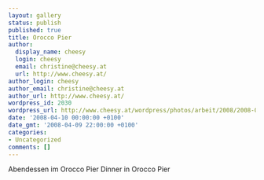 ```yaml
---
layout: gallery
status: publish
published: true
title: Orocco Pier
author:
  display_name: cheesy
  login: cheesy
  email: christine@cheesy.at
  url: http://www.cheesy.at/
author_login: cheesy
author_email: christine@cheesy.at
author_url: http://www.cheesy.at/
wordpress_id: 2030
wordpress_url: http://www.cheesy.at/wordpress/photos/arbeit/2008/2008-03/2008-04-10/
date: '2008-04-10 00:00:00 +0100'
date_gmt: '2008-04-09 22:00:00 +0100'
categories:
- Uncategorized
comments: []
---
```

<!--:de-->Abendessen im Orocco Pier
<!--:--><!--:en-->Dinner in Orocco Pier
<!--:-->
